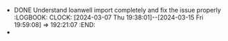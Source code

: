 - DONE Understand loanwell import completely and fix the issue properly
  :LOGBOOK:
  CLOCK: [2024-03-07 Thu 19:38:01]--[2024-03-15 Fri 19:59:08] =>  192:21:07
  :END:
-